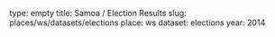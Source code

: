 type: empty
title: Samoa / Election Results
slug: places/ws/datasets/elections
place: ws
dataset: elections
year: 2014
